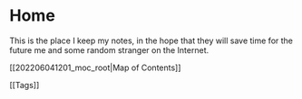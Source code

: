 # Home

This is the place I keep my notes, in the hope that they will save time for the future me and some random stranger on the Internet.

[[202206041201_moc_root|Map of Contents]]

[[Tags]]
